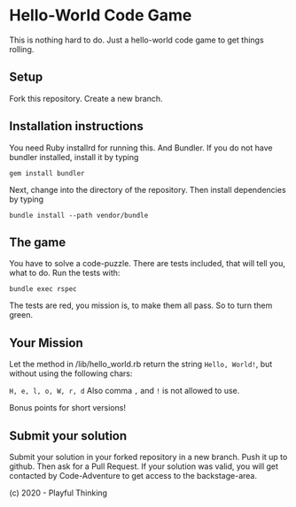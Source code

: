 # Hello-World Code Game

This is nothing hard to do. Just a hello-world code game to get things rolling.

## Setup

Fork this repository. Create a new branch.

## Installation instructions

You need Ruby installrd for running this. And Bundler. If you do not have bundler installed, install it by typing

`gem install bundler`

Next, change into the directory of the repository. Then install dependencies by typing

`bundle install --path vendor/bundle`

## The game

You have to solve a code-puzzle. There are tests included, that will tell you, what to do. Run the tests with:

`bundle exec rspec`

The tests are red, you mission is, to make them all pass. So to turn them green.

## Your Mission

Let the method in /lib/hello_world.rb return the string `Hello, World!`, but without using the following chars:

`H, e, l, o, W, r, d` Also comma `,` and `!` is not allowed to use.

Bonus points for short versions!

## Submit your solution

Submit your solution in your forked repository in a new branch. Push it up to github. Then ask for a Pull Request. If your solution was valid, you will get contacted by Code-Adventure to get access to the backstage-area.

(c) 2020 - Playful Thinking
